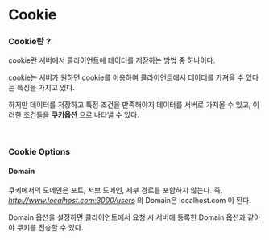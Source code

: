 # Cookie

### Cookie란 ?
cookie란 서버에서 클라이언트에 데이터를 저장하는 방법 중 하나이다.<br>

cookie는 서버가 원하면 cookie를 이용하여 클라이언트에서 데이터를 가져올 수 있다는 특징을 가지고 있다.<br>

하지만 데이터를 저장하고 특정 조건을 만족해야지 데이터를 서버로 가져올 수 있고,
이러한 조건들을 __쿠키옵션__ 으로 나타낼 수 있다.

<br>

### Cookie Options

#### Domain
쿠키에서의 도메인은 포트, 서브 도메인, 세부 경로를 포함하지 않는다.
죽, _http://www.localhost.com:3000/users_ 의 Domain은 localhost.com 이 된다.<br>

Domain 옵션을 설정하면 클라이언트에서 요청 시 서버에 등록한 Domain 옵션과 같아야 쿠키를 전송할 수 있다.

